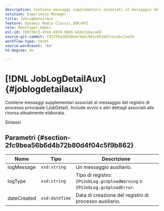 ```yaml
---
description: Contiene messaggi supplementari associati al messaggio del registro di processo principale (JobDetail). Include avvisi e altri dettagli associati alla risorsa attualmente elaborata.
solution: Experience Manager
title: JobLogDetailAux
feature: Dynamic Media Classic,SDK/API
role: Developer,Admin
exl-id: 789736c5-d74d-4970-9665-b43e316aca69
source-git-commit: f42378a20b58e4c5ebc961c6526d7cecabc2ae38
workflow-type: tm+mt
source-wordcount: '64'
ht-degree: 4%

---
```


# [!DNL JobLogDetailAux]{#joblogdetailaux}

Contiene messaggi supplementari associati al messaggio del registro di processo principale (JobDetail). Include avvisi e altri dettagli associati alla risorsa attualmente elaborata.

Sintassi

## Parametri {#section-2fc9bea56b6d4b72b80d4f04c5f9b862}

| Nome | Tipo | Descrizione |
|---|---|---|
| logMessage | `xsd:string` | Un messaggio ausiliario. |
| logType | `xsd:string` | Tipo di registro: `IPSJobLog.gcUploadWarning` o `IPSJobLog.gcUploadError`. |
| dateCreated | `xsd:dateTime` | Data di creazione del registro di processo ausiliario. |
